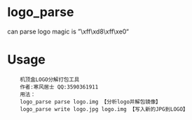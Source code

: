 # logo_parse
can parse logo magic is ”\xff\xd8\xff\xe0“
# Usage
``` shell
    机顶盒LOGO分解打包工具
    作者:寒风居士 QQ:3590361911
    用法：
    logo_parse parse logo.img 【分析logo并解包镜像】
    logo_parse write logo.jpg logo.img 【写入新的JPG到LOGO】
```
